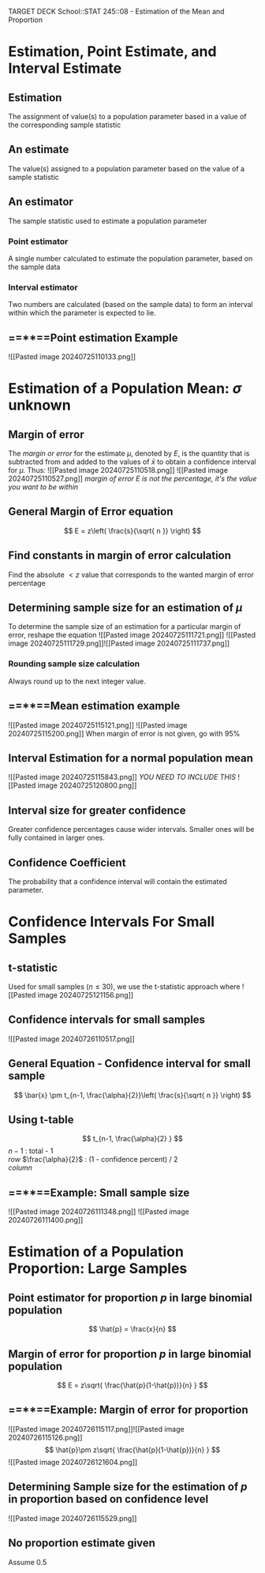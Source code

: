 TARGET DECK
School::STAT 245::08 - Estimation of the Mean and Proportion

# Estimation, Point Estimate, and Interval Estimate

## Estimation <!--fc-->
The assignment of value(s) to a population parameter based in a value of the corresponding sample statistic
<!--ID: 1721952266821-->


## An estimate <!--fc-->
The value(s) assigned to a population parameter based on the value of a sample statistic
<!--ID: 1721952266829-->


## An estimator <!--fc-->
The sample statistic used to estimate a population parameter
<!--ID: 1721952266834-->


### Point estimator <!--fc-->
A single number calculated to estimate the population parameter, based on the sample data
<!--ID: 1721952266838-->


### Interval estimator <!--fc-->
Two numbers are calculated (based on the sample data) to form an interval within which the parameter is expected to lie.
<!--ID: 1721952266843-->


## ==\*\*==Point estimation Example
![[Pasted image 20240725110133.png]]

# Estimation of a Population Mean: $\sigma$ unknown

## Margin of error <!--fc-->
The *margin or error* for the estimate $\mu$, denoted by $E$, is the quantity that is subtracted from and added to the values of $\bar{x}$ to obtain a confidence interval for $\mu$. Thus:
![[Pasted image 20240725110518.png]]
![[Pasted image 20240725110527.png]]
*margin of error $E$ is not the percentage, it's the value you want to be within*
<!--ID: 1721952266847-->


## General Margin of Error equation <!--fc-->
$$
E = z\left( \frac{s}{\sqrt{ n }} \right)
$$
<!--ID: 1722011943628-->



## Find constants in margin of error calculation <!--fc-->
Find the absolute $< z$ value that corresponds to the wanted margin of error percentage
<!--ID: 1721952266851-->


## Determining sample size for an estimation of $\mu$ <!--fc-->
To determine the sample size of an estimation for a particular margin of error, reshape the equation
![[Pasted image 20240725111721.png]]
![[Pasted image 20240725111729.png]]![[Pasted image 20240725111737.png]]
<!--ID: 1721952266856-->


### Rounding sample size calculation <!--fc-->
Always round up to the next integer value.
<!--ID: 1721952266861-->



## ==\*\*==Mean estimation example <!--fc-->
![[Pasted image 20240725115121.png]]
![[Pasted image 20240725115200.png]]
When margin of error is not given, go with 95%
<!--ID: 1721952266868-->



## Interval Estimation for a normal population mean <!--fc-->
![[Pasted image 20240725115843.png]]
*YOU NEED TO INCLUDE THIS*
![[Pasted image 20240725120800.png]]
<!--ID: 1721952266874-->


## Interval size for greater confidence <!--fc-->
Greater confidence percentages cause wider intervals. Smaller ones will be fully contained in larger ones.
<!--ID: 1721952266880-->


## Confidence Coefficient <!--fc-->
The probability that a confidence interval will contain the estimated parameter.
<!--ID: 1721952266886-->


# Confidence Intervals For Small Samples

## t-statistic
Used for small samples ($n\leq30$), we use the t-statistic approach where
![[Pasted image 20240725121156.png]]


## Confidence intervals for small samples <!--fc-->
![[Pasted image 20240726110517.png]]
<!--ID: 1722043380711-->


## General Equation - Confidence interval for small sample <!--fc-->
$$
\bar{x} \pm t_{n-1, \frac{\alpha}{2}}\left( \frac{s}{\sqrt{ n }} \right)
$$
<!--ID: 1722043380715-->



## Using t-table <!--fc-->
$$
t_{n-1, \frac{\alpha}{2} }
$$
$n-1$ : total - 1   
	*row*
$\frac{\alpha}{2}$ : (1 - confidence percent) / 2      
	*column*
<!--ID: 1722043380719-->



## ==\*\*==Example: Small sample size <!--fc-->
![[Pasted image 20240726111348.png]]
![[Pasted image 20240726111400.png]]
<!--ID: 1722043380723-->



# Estimation of a Population Proportion: Large Samples

## Point estimator for proportion $p$ in large binomial population <!--fc-->
$$
\hat{p} = \frac{x}{n}
$$
<!--ID: 1722043380727-->


## Margin of error for proportion $p$ in large binomial population <!--fc-->
$$
E = z\sqrt{ \frac{\hat{p}(1-\hat{p})}{n} }
$$
<!--ID: 1722043380737-->



## ==\*\*==Example: Margin of error for proportion <!--fc-->
![[Pasted image 20240726115117.png]]![[Pasted image 20240726115126.png]]
$$
\hat{p}\pm z\sqrt{ \frac{\hat{p}(1-\hat{p})}{n} }
$$
![[Pasted image 20240726121604.png]]
<!--ID: 1722043380744-->





## Determining Sample size for the estimation of $p$ in proportion based on confidence level <!--fc-->
![[Pasted image 20240726115529.png]]
<!--ID: 1722043380749-->


## No proportion estimate given <!--fc-->
Assume 0.5
<!--ID: 1722291133309-->





